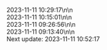 2023-11-11 10:29:17\n\n  
2023-11-11 10:15:01\n\n  
2023-11-11 09:26:56\n\n  
2023-11-11 09:13:40\n\n  
Next update: 2023-11-11 10:52:17
